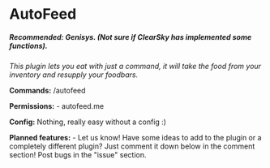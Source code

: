 # AutoFeed
##### Recommended: Genisys. (Not sure if ClearSky has implemented some functions).
*This plugin lets you eat with just a command, it will take the food from your inventory and resupply your foodbars.*

**Commands:** /autofeed

**Permissions:** - autofeed.me

**Config:** Nothing, really easy without a config :)

**Planned features:** - Let us know! Have some ideas to add to the plugin or a completely different plugin? Just comment it down below in the comment section! Post bugs in the "issue" section.

